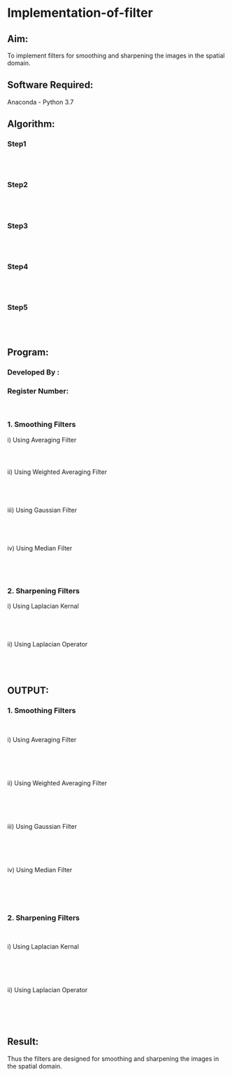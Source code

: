 # Implementation-of-filter
## Aim:
To implement filters for smoothing and sharpening the images in the spatial domain.

## Software Required:
Anaconda - Python 3.7

## Algorithm:
### Step1
</br>
</br> 

### Step2
</br>
</br> 

### Step3
</br>
</br> 

### Step4
</br>
</br> 

### Step5
</br>
</br> 

## Program:
### Developed By   :
### Register Number:
</br>

### 1. Smoothing Filters

i) Using Averaging Filter
```Python




```
ii) Using Weighted Averaging Filter
```Python





```
iii) Using Gaussian Filter
```Python





```

iv) Using Median Filter
```Python





```

### 2. Sharpening Filters
i) Using Laplacian Kernal
```Python





```
ii) Using Laplacian Operator
```Python





```

## OUTPUT:
### 1. Smoothing Filters
</br>

i) Using Averaging Filter
</br>
</br>
</br>
</br>
</br>

ii) Using Weighted Averaging Filter
</br>
</br>
</br>
</br>
</br>

iii) Using Gaussian Filter
</br>
</br>
</br>
</br>
</br>

iv) Using Median Filter
</br>
</br>
</br>
</br>
</br>

### 2. Sharpening Filters
</br>

i) Using Laplacian Kernal
</br>
</br>
</br>
</br>
</br>

ii) Using Laplacian Operator
</br>
</br>
</br>
</br>
</br>

## Result:
Thus the filters are designed for smoothing and sharpening the images in the spatial domain.
